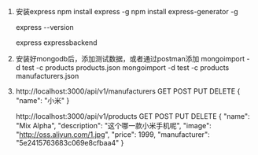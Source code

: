 1. 安装express
   npm install express  -g
   npm install express-generator -g
   
   express --version
   
   express expressbackend

2. 安装好mongodb后，添加测试数据，或者通过postman添加
 mongoimport -d test -c products products.json
 mongoimport -d test -c products manufacturers.json
 
3. http://localhost:3000/api/v1/manufacturers  GET POST PUT DELETE
   {
	  "name": "小米"
   }

   http://localhost:3000/api/v1/products   GET POST PUT DELETE
   {
		"name": "Mix Alpha",
		"description": "这个哪一款小米手机呢",
		"image": "http://oss.aliyun.com/1.jpg",
		"price": 1999,
		"manufacturer": "5e2415763683c069e8cfbaa4"
   }